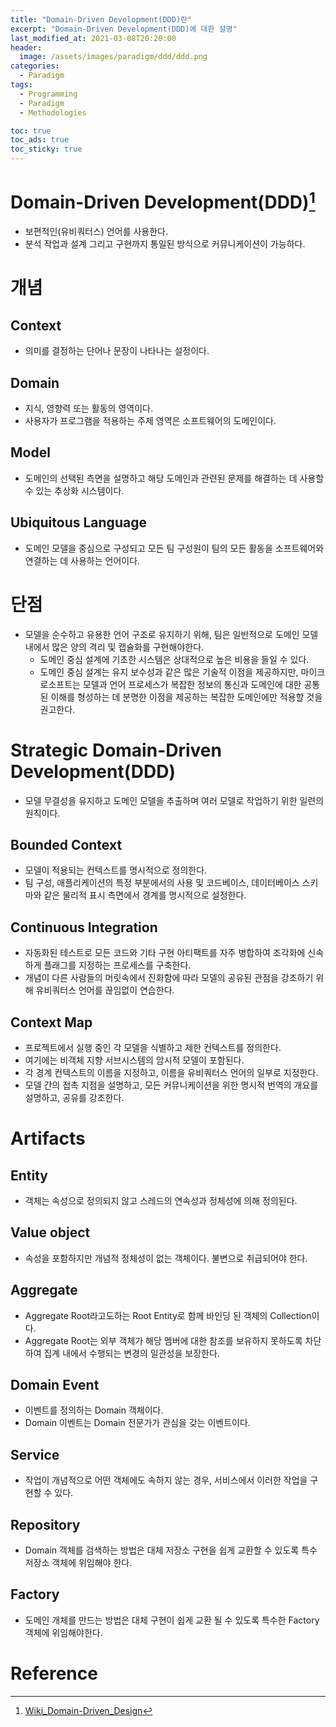 ```yaml
---
title: "Domain-Driven Development(DDD)란"
excerpt: "Domain-Driven Development(DDD)에 대한 설명"
last_modified_at: 2021-03-08T20:20:00
header:
  image: /assets/images/paradigm/ddd/ddd.png
categories:
  - Paradigm
tags:
  - Programming
  - Paradigm
  - Methodologies

toc: true
toc_ads: true
toc_sticky: true
---
```

# Domain-Driven Development(DDD)[^DDD]
- 보편적인(유비쿼터스) 언어를 사용한다.
- 분석 작업과 설계 그리고 구현까지 통일된 방식으로 커뮤니케이션이 가능하다.

# 개념
## Context
- 의미를 결정하는 단어나 문장이 나타나는 설정이다.

## Domain
- 지식, 영향력 또는 활동의 영역이다.
- 사용자가 프로그램을 적용하는 주제 영역은 소프트웨어의 도메인이다.

## Model
- 도메인의 선택된 측면을 설명하고 해당 도메인과 관련된 문제를 해결하는 데 사용할 수 있는 추상화 시스템이다.

## Ubiquitous Language
- 도메인 모델을 중심으로 구성되고 모든 팀 구성원이 팀의 모든 활동을 소프트웨어와 연결하는 데 사용하는 언어이다.

# 단점
- 모델을 순수하고 유용한 언어 구조로 유지하기 위해, 팀은 일반적으로 도메인 모델 내에서 많은 양의 격리 및 캡슐화를 구현해야한다.
  * 도메인 중심 설계에 기초한 시스템은 상대적으로 높은 비용을 들일 수 있다.
  * 도메인 중심 설계는 유지 보수성과 같은 많은 기술적 이점을 제공하지만, 마이크로소프트는 모델과 언어 프로세스가 복잡한 정보의 통신과 도메인에 대한 공통된 이해를 형성하는 데 분명한 이점을 제공하는 복잡한 도메인에만 적용할 것을 권고한다.

# Strategic Domain-Driven Development(DDD)
- 모델 무결성을 유지하고 도메인 모델을 추출하며 여러 모델로 작업하기 위한 일련의 원칙이다.

## Bounded Context
- 모델이 적용되는 컨텍스트를 명시적으로 정의한다.
- 팀 구성, 애플리케이션의 특정 부분에서의 사용 및 코드베이스, 데이터베이스 스키마와 같은 물리적 표시 측면에서 경계를 명시적으로 설정한다.

## Continuous Integration
- 자동화된 테스트로 모든 코드와 기타 구현 아티팩트를 자주 병합하여 조각화에 신속하게 플래그를 지정하는 프로세스를 구축한다.
- 개념이 다른 사람들의 머릿속에서 진화함에 따라 모델의 공유된 관점을 강조하기 위해 유비쿼터스 언어를 끊임없이 연습한다.

## Context Map
- 프로젝트에서 실행 중인 각 모델을 식별하고 제한 컨텍스트를 정의한다.
- 여기에는 비객체 지향 서브시스템의 암시적 모델이 포함된다.
- 각 경계 컨텍스트의 이름을 지정하고, 이름을 유비쿼터스 언어의 일부로 지정한다.
- 모델 간의 접촉 지점을 설명하고, 모든 커뮤니케이션을 위한 명시적 번역의 개요를 설명하고, 공유를 강조한다.

# Artifacts
## Entity
- 객체는 속성으로 정의되지 않고 스레드의 연속성과 정체성에 의해 정의된다.

## Value object
- 속성을 포함하지만 개념적 정체성이 없는 객체이다. 불변으로 취급되어야 한다.

## Aggregate
- Aggregate Root라고도하는 Root Entity로 함께 바인딩 된 객체의 Collection이다.
- Aggregate Root는 외부 객체가 해당 멤버에 대한 참조를 보유하지 못하도록 차단하여 집계 내에서 수행되는 변경의 일관성을 보장한다.

## Domain Event
- 이벤트를 정의하는 Domain 객체이다.
- Domain 이벤트는 Domain 전문가가 관심을 갖는 이벤트이다.

## Service
- 작업이 개념적으로 어떤 객체에도 속하지 않는 경우, 서비스에서 이러한 작업을 구현할 수 있다.

## Repository
- Domain 객체를 검색하는 방법은 대체 저장소 구현을 쉽게 교환할 수 있도록 특수 저장소 객체에 위임해야 한다.

## Factory
- 도메인 개체를 만드는 방법은 대체 구현이 쉽게 교환 될 수 있도록 특수한 Factory 객체에 위임해야한다.

# Reference
[^DDD]: [Wiki_Domain-Driven_Design](https://en.wikipedia.org/wiki/Domain-driven_design)